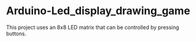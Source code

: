 # Arduino-Led_display_drawing_game
This project uses an 8x8 LED matrix that can be controlled by pressing buttons.
